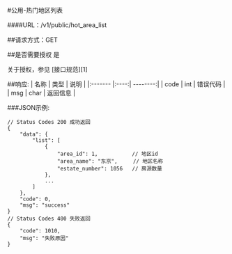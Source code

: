#公用-热门地区列表

####URL：/v1/public/hot_area_list

##请求方式：GET

##是否需要授权
是

关于授权，参见 [接口规范][1]


##响应:
| 名称  | 类型  | 说明 |
|:------- |:----:| --------:|
| code    | int  |  错误代码 |
| msg     | char |  返回信息 |

###JSON示例:
```
// Status Codes 200 成功返回
{
    "data": {
        "list": [
            {
                "area_id": 1,           // 地区id
                "area_name": "东京",     // 地区名称
                "estate_number": 1056   // 房源数量
            },
            ...
        ]
    },
    "code": 0,
    "msg": "success"
}
// Status Codes 400 失败返回
{
    "code": 1010,
    "msg": "失败原因"
}
```